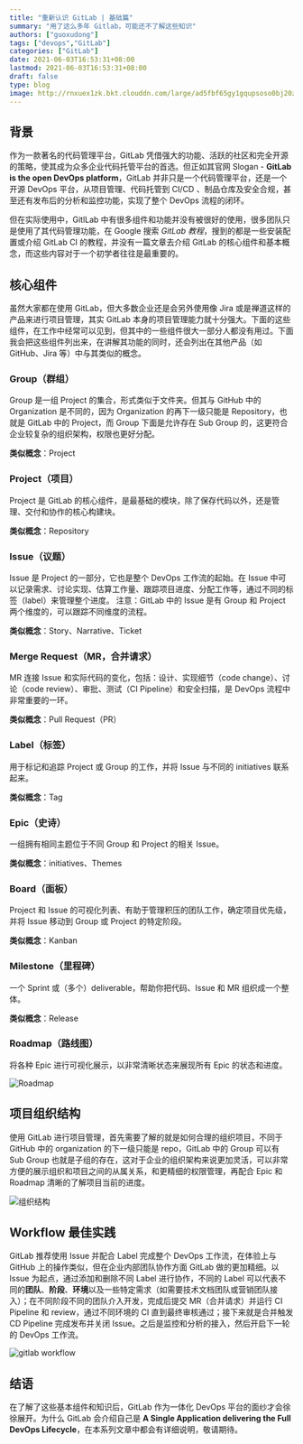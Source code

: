 ```yaml
---
title: "重新认识 GitLab | 基础篇"
summary: "用了这么多年 Gitlab，可能还不了解这些知识"
authors: ["guoxudong"]
tags: ["devops","GitLab"]
categories: ["GitLab"]
date: 2021-06-03T16:53:31+08:00
lastmod: 2021-06-03T16:53:31+08:00
draft: false
type: blog
image: http://rnxuex1zk.bkt.clouddn.com/large/ad5fbf65gy1gqupsoso0bj20zk0f4q3w.jpg
---
```


## 背景

作为一款著名的代码管理平台，GitLab 凭借强大的功能、活跃的社区和完全开源的策略，使其成为众多企业代码托管平台的首选。但正如其官网 Slogan - **GitLab is the open
DevOps platform**，GitLab 并非只是一个代码管理平台，还是一个开源 DevOps 平台，从项目管理、代码托管到 CI/CD 、制品仓库及安全合规，甚至还有发布后的分析和监控功能，实现了整个 DevOps 流程的闭环。

但在实际使用中，GitlLab 中有很多组件和功能并没有被很好的使用，很多团队只是使用了其代码管理功能，在 Google 搜索 *GitLab 教程*，搜到的都是一些安装配置或介绍 GitLab CI 的教程，并没有一篇文章去介绍 GitLab 的核心组件和基本概念，而这些内容对于一个初学者往往是最重要的。

## 核心组件

虽然大家都在使用 GitLab，但大多数企业还是会另外使用像 Jira 或是禅道这样的产品来进行项目管理，其实 GitLab 本身的项目管理能力就十分强大。下面的这些组件，在工作中经常可以见到，但其中的一些组件很大一部分人都没有用过。下面我会把这些组件列出来，在讲解其功能的同时，还会列出在其他产品（如 GitHub、Jira 等）中与其类似的概念。

### Group（群组）

Group 是一组 Project 的集合，形式类似于文件夹。但其与 GitHub 中的 Organization 是不同的，因为 Organization 的再下一级只能是 Repository，也就是 GitLab 中的 Project，而 Group 下面是允许存在 Sub Group 的，这更符合企业较复杂的组织架构，权限也更好分配。

**类似概念**：Project

### Project（项目）

Project 是 GitLab 的核心组件，是最基础的模块，除了保存代码以外，还是管理、交付和协作的核心构建块。

**类似概念**：Repository

### Issue（议题）

Issue 是 Project 的一部分，它也是整个 DevOps 工作流的起始。在 Issue 中可以记录需求、讨论实现、估算工作量、跟踪项目进度、分配工作等，通过不同的标签（label）来管理整个进度。
注意：GitLab 中的 Issue 是有 Group 和 Project 两个维度的，可以跟踪不同维度的流程。

**类似概念**：Story、Narrative、Ticket

### Merge Request（MR，合并请求）

MR 连接 Issue 和实际代码的变化，包括：设计、实现细节（code change）、讨论（code review）、审批、测试（CI Pipeline）和安全扫描，是 DevOps 流程中非常重要的一环。

**类似概念**：Pull Request（PR）

### Label（标签）

用于标记和追踪 Project 或 Group 的工作，并将 Issue 与不同的 initiatives 联系起来。

**类似概念**：Tag

### Epic（史诗）

一组拥有相同主题位于不同 Group 和 Project 的相关 Issue。

**类似概念**：initiatives、Themes

### Board（面板）

Project 和 Issue 的可视化列表、有助于管理积压的团队工作，确定项目优先级，并将 Issue 移动到 Group 或 Project 的特定阶段。

**类似概念**：Kanban

### Milestone（里程碑）

一个 Sprint 或（多个）deliverable，帮助你把代码、Issue 和 MR 组织成一个整体。

**类似概念**：Release

### Roadmap（路线图）

将各种 Epic 进行可视化展示，以非常清晰状态来展现所有 Epic 的状态和进度。

![Roadmap](http://rnxuex1zk.bkt.clouddn.com/large/ad5fbf65gy1gr576t79ljj22yi1d0nc0.jpg)

## 项目组织结构

使用 GitLab 进行项目管理，首先需要了解的就是如何合理的组织项目，不同于 GitHub 中的 organization 的下一级只能是 repo，GitLab 中的 Group 可以有 Sub Group 也就是子组的存在，这对于企业的组织架构来说更加灵活，可以非常方便的展示组织和项目之间的从属关系，和更精细的权限管理，再配合 Epic 和 Roadmap 清晰的了解项目当前的进度。

![组织结构](http://rnxuex1zk.bkt.clouddn.com/large/ad5fbf65gy1gr60mk43erj20mi0deqch.jpg)

## Workflow 最佳实践

GitLab 推荐使用 Issue 并配合 Label 完成整个 DevOps 工作流，在体验上与 GitHub 上的操作类似，但在企业内部团队协作方面 GitLab 做的更加精细。以 Issue 为起点，通过添加和删除不同 Label 进行协作，不同的 Label 可以代表不同的**团队**、**阶段**、**环境**以及一些特定需求（如需要技术文档团队或营销团队接入）；在不同阶段不同的团队介入开发，完成后提交 MR（合并请求）并运行 CI Pipeline 和 review，通过不同环境的 CI 直到最终审核通过；接下来就是合并触发 CD Pipeline 完成发布并关闭 Issue。之后是监控和分析的接入，然后开启下一轮的 DevOps 工作流。

![gitlab workflow](http://rnxuex1zk.bkt.clouddn.com/large/ad5fbf65gy1grawt8qrklj22yk1nuhdt.jpg)

## 结语

在了解了这些基本组件和知识后，GitLab 作为一体化 DevOps 平台的面纱才会徐徐展开。为什么 GitLab 会介绍自己是 **A Single Application delivering the Full DevOps Lifecycle**，在本系列文章中都会有详细说明，敬请期待。
